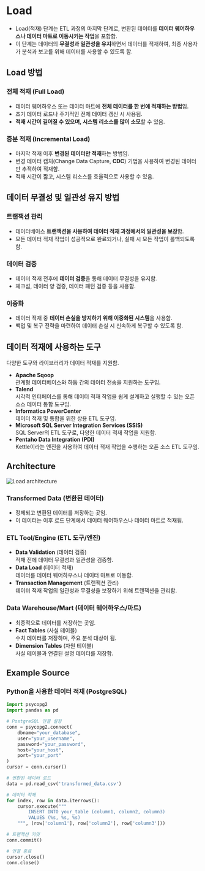 # Load

* Load(적재) 단계는 ETL 과정의 마지막 단계로, 변환된 데이터를 **데이터 웨어하우스나 데이터 마트로 이동시키는 작업**을 포함함.  
* 이 단계는 데이터의 **무결성과 일관성을 유지**하면서 데이터를 적재하여, 최종 사용자가 분석과 보고를 위해 데이터를 사용할 수 있도록 함.

## Load 방법

### 전체 적재 (Full Load)

* 데이터 웨어하우스 또는 데이터 마트에 **전체 데이터를 한 번에 적재하는 방법**임.
* 초기 데이터 로드나 주기적인 전체 데이터 갱신 시 사용됨.
* **적재 시간이 길어질 수 있으며, 시스템 리소스를 많이 소모**할 수 있음.

### 증분 적재 (Incremental Load)

* 마지막 적재 이후 **변경된 데이터만 적재**하는 방법임.
* 변경 데이터 캡처(Change Data Capture, **CDC**) 기법을 사용하여 변경된 데이터만 추적하여 적재함.
* 적재 시간이 짧고, 시스템 리소스를 효율적으로 사용할 수 있음.

## 데이터 무결성 및 일관성 유지 방법

### 트랜잭션 관리

* 데이터베이스 **트랜잭션을 사용하여 데이터 적재 과정에서의 일관성을 보장**함.
* 모든 데이터 적재 작업이 성공적으로 완료되거나, 실패 시 모든 작업이 롤백되도록 함.

### 데이터 검증

* 데이터 적재 전후에 **데이터 검증**을 통해 데이터 무결성을 유지함.
* 체크섬, 데이터 양 검증, 데이터 패턴 검증 등을 사용함.

### 이중화

* 데이터 적재 중 **데이터 손실을 방지하기 위해 이중화된 시스템**을 사용함.
* 백업 및 복구 전략을 마련하여 데이터 손실 시 신속하게 복구할 수 있도록 함.

## 데이터 적재에 사용하는 도구

다양한 도구와 라이브러리가 데이터 적재를 지원함.

* **Apache Sqoop**  
관계형 데이터베이스와 하둡 간의 데이터 전송을 지원하는 도구임.
* **Talend**  
시각적 인터페이스를 통해 데이터 적재 작업을 쉽게 설계하고 실행할 수 있는 오픈 소스 데이터 통합 도구임.
* **Informatica PowerCenter**  
데이터 적재 및 통합을 위한 상용 ETL 도구임.
* **Microsoft SQL Server Integration Services (SSIS)**  
SQL Server의 ETL 도구로, 다양한 데이터 적재 작업을 지원함.
* **Pentaho Data Integration (PDI)**  
Kettle이라는 엔진을 사용하여 데이터 적재 작업을 수행하는 오픈 소스 ETL 도구임.

## Architecture

![Load architecture](https://github.com/LeeWooJung/ETLtoZeroETL/assets/31682438/8dc1245a-bb8a-4833-9bfe-0dd2d57f4c3c)

### Transformed Data (변환된 데이터)

* 정제되고 변환된 데이터를 저장하는 곳임.
* 이 데이터는 이후 로드 단계에서 데이터 웨어하우스나 데이터 마트로 적재됨.

### ETL Tool/Engine (ETL 도구/엔진)

* **Data Validation** (데이터 검증)  
적재 전에 데이터 무결성과 일관성을 검증함.
* **Data Load** (데이터 적재)  
데이터를 데이터 웨어하우스나 데이터 마트로 이동함.
* **Transaction Management** (트랜잭션 관리)  
데이터 적재 작업의 일관성과 무결성을 보장하기 위해 트랜잭션을 관리함.

### Data Warehouse/Mart (데이터 웨어하우스/마트)

* 최종적으로 데이터를 저장하는 곳임.
* **Fact Tables** (사실 테이블)  
수치 데이터를 저장하며, 주요 분석 대상이 됨.
* **Dimension Tables** (차원 테이블)  
사실 테이블과 연결된 설명 데이터를 저장함.

## Example Source

### Python을 사용한 데이터 적재 (PostgreSQL)
``` python
import psycopg2
import pandas as pd

# PostgreSQL 연결 설정
conn = psycopg2.connect(
    dbname="your_database",
    user="your_username",
    password="your_password",
    host="your_host",
    port="your_port"
)
cursor = conn.cursor()

# 변환된 데이터 로드
data = pd.read_csv('transformed_data.csv')

# 데이터 적재
for index, row in data.iterrows():
    cursor.execute("""
        INSERT INTO your_table (column1, column2, column3)
        VALUES (%s, %s, %s)
    """, (row['column1'], row['column2'], row['column3']))

# 트랜잭션 커밋
conn.commit()

# 연결 종료
cursor.close()
conn.close()
```
